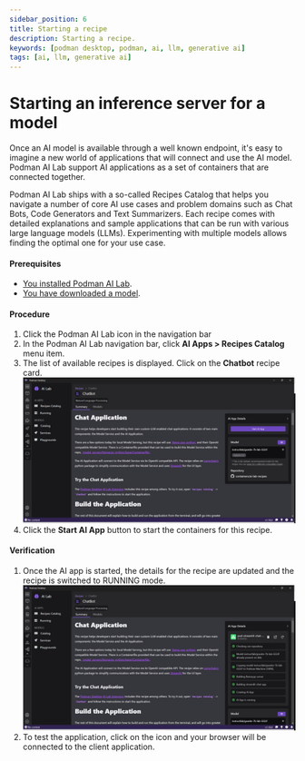 ```yaml
---
sidebar_position: 6
title: Starting a recipe
description: Starting a recipe.
keywords: [podman desktop, podman, ai, llm, generative ai]
tags: [ai, llm, generative ai]
---
```


# Starting an inference server for a model

Once an AI model is available through a well known endpoint, it's easy to imagine a new world of applications that will connect and use the AI model. Podman AI Lab support AI applications as a set of containers that are connected together.

Podman AI Lab ships with a so-called Recipes Catalog that helps you navigate a number of core AI use cases and problem domains such as Chat Bots, Code Generators and Text Summarizers. Each recipe comes with detailed explanations and sample applications that can be run with various large language models (LLMs). Experimenting with multiple models allows finding the optimal one for your use case.

#### Prerequisites

- [You installed Podman AI Lab](/docs/ai-lab/installing).
- [You have downloaded a model](/docs/ai-lab/download-model).

#### Procedure

1. Click the Podman AI Lab icon in the navigation bar
1. In the Podman AI Lab navigation bar, click **AI Apps > Recipes Catalog** menu item.
1. The list of available recipes is displayed. Click on the **Chatbot** recipe card.
   ![chatbot recipe](img/chatbot-recipe.png)
1. Click the **Start AI App** button to start the containers for this recipe.

#### Verification

1. Once the AI app is started, the details for the recipe are updated and the recipe is switched to RUNNING mode.
   ![chatbot recipe](img/chatbot-recipe-started.png)
1. To test the application, click on the <Icon icon="fa-solid fa-arrow-up-right-from-square" size="lg" /> icon and your browser will be connected to the client application.
